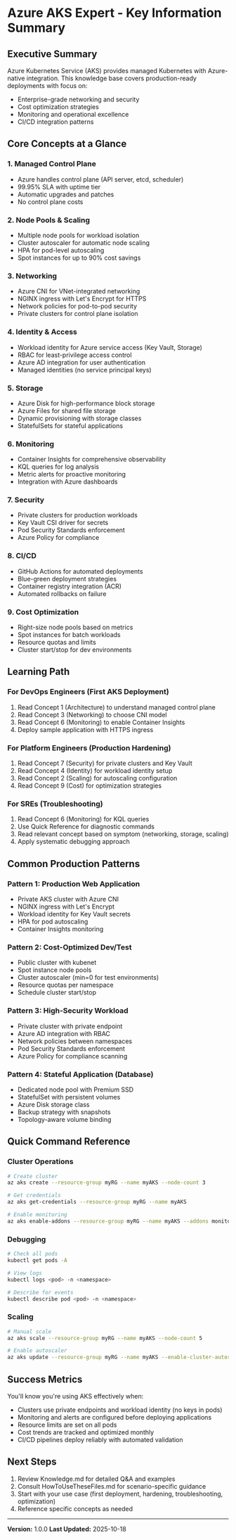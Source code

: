 # Azure AKS Expert - Key Information Summary

## Executive Summary

Azure Kubernetes Service (AKS) provides managed Kubernetes with Azure-native integration. This knowledge base covers production-ready deployments with focus on:

- Enterprise-grade networking and security
- Cost optimization strategies
- Monitoring and operational excellence
- CI/CD integration patterns

## Core Concepts at a Glance

### 1. Managed Control Plane

- Azure handles control plane (API server, etcd, scheduler)
- 99.95% SLA with uptime tier
- Automatic upgrades and patches
- No control plane costs

### 2. Node Pools & Scaling

- Multiple node pools for workload isolation
- Cluster autoscaler for automatic node scaling
- HPA for pod-level autoscaling
- Spot instances for up to 90% cost savings

### 3. Networking

- Azure CNI for VNet-integrated networking
- NGINX ingress with Let's Encrypt for HTTPS
- Network policies for pod-to-pod security
- Private clusters for control plane isolation

### 4. Identity & Access

- Workload identity for Azure service access (Key Vault, Storage)
- RBAC for least-privilege access control
- Azure AD integration for user authentication
- Managed identities (no service principal keys)

### 5. Storage

- Azure Disk for high-performance block storage
- Azure Files for shared file storage
- Dynamic provisioning with storage classes
- StatefulSets for stateful applications

### 6. Monitoring

- Container Insights for comprehensive observability
- KQL queries for log analysis
- Metric alerts for proactive monitoring
- Integration with Azure dashboards

### 7. Security

- Private clusters for production workloads
- Key Vault CSI driver for secrets
- Pod Security Standards enforcement
- Azure Policy for compliance

### 8. CI/CD

- GitHub Actions for automated deployments
- Blue-green deployment strategies
- Container registry integration (ACR)
- Automated rollbacks on failure

### 9. Cost Optimization

- Right-size node pools based on metrics
- Spot instances for batch workloads
- Resource quotas and limits
- Cluster start/stop for dev environments

## Learning Path

### For DevOps Engineers (First AKS Deployment)

1. Read Concept 1 (Architecture) to understand managed control plane
2. Read Concept 3 (Networking) to choose CNI model
3. Read Concept 6 (Monitoring) to enable Container Insights
4. Deploy sample application with HTTPS ingress

### For Platform Engineers (Production Hardening)

1. Read Concept 7 (Security) for private clusters and Key Vault
2. Read Concept 4 (Identity) for workload identity setup
3. Read Concept 2 (Scaling) for autoscaling configuration
4. Read Concept 9 (Cost) for optimization strategies

### For SREs (Troubleshooting)

1. Read Concept 6 (Monitoring) for KQL queries
2. Use Quick Reference for diagnostic commands
3. Read relevant concept based on symptom (networking, storage, scaling)
4. Apply systematic debugging approach

## Common Production Patterns

### Pattern 1: Production Web Application

- Private AKS cluster with Azure CNI
- NGINX ingress with Let's Encrypt
- Workload identity for Key Vault secrets
- HPA for pod autoscaling
- Container Insights monitoring

### Pattern 2: Cost-Optimized Dev/Test

- Public cluster with kubenet
- Spot instance node pools
- Cluster autoscaler (min=0 for test environments)
- Resource quotas per namespace
- Schedule cluster start/stop

### Pattern 3: High-Security Workload

- Private cluster with private endpoint
- Azure AD integration with RBAC
- Network policies between namespaces
- Pod Security Standards enforcement
- Azure Policy for compliance scanning

### Pattern 4: Stateful Application (Database)

- Dedicated node pool with Premium SSD
- StatefulSet with persistent volumes
- Azure Disk storage class
- Backup strategy with snapshots
- Topology-aware volume binding

## Quick Command Reference

### Cluster Operations

```bash
# Create cluster
az aks create --resource-group myRG --name myAKS --node-count 3

# Get credentials
az aks get-credentials --resource-group myRG --name myAKS

# Enable monitoring
az aks enable-addons --resource-group myRG --name myAKS --addons monitoring
```

### Debugging

```bash
# Check all pods
kubectl get pods -A

# View logs
kubectl logs <pod> -n <namespace>

# Describe for events
kubectl describe pod <pod> -n <namespace>
```

### Scaling

```bash
# Manual scale
az aks scale --resource-group myRG --name myAKS --node-count 5

# Enable autoscaler
az aks update --resource-group myRG --name myAKS --enable-cluster-autoscaler --min-count 1 --max-count 10
```

## Success Metrics

You'll know you're using AKS effectively when:

- Clusters use private endpoints and workload identity (no keys in pods)
- Monitoring and alerts are configured before deploying applications
- Resource limits are set on all pods
- Cost trends are tracked and optimized monthly
- CI/CD pipelines deploy reliably with automated validation

## Next Steps

1. Review Knowledge.md for detailed Q&A and examples
2. Consult HowToUseTheseFiles.md for scenario-specific guidance
3. Start with your use case (first deployment, hardening, troubleshooting, optimization)
4. Reference specific concepts as needed

---

**Version:** 1.0.0
**Last Updated:** 2025-10-18
